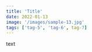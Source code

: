 ```yaml
---
title: 'Title'
date: 2022-01-13
image: '/images/sample-13.jpg'
tags: ['tag-5', 'tag-6', tag-7]
---
```


text
